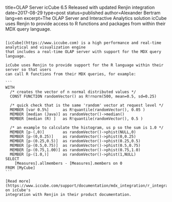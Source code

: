 title=OLAP Server icCube 6.5 Released with updated Renjin integration
date=2017-08-29
type=post
status=published
author=Alexander Bertram
lang=en
excerpt=The OLAP Server and Interactive Analytics solution icCube uses Renjin to provide access to R functions and packages from within their MDX query language.
~~~~~~

[icCube](https://www.iccube.com) is a high performance and real-time analytical and visualization engine
that includes a real-time OLAP server with support for the MDX query language.

icCube uses Renjin to provide support for the R language within their server so that users
can call R functions from their MDX queries, for example:

```
WITH
  /* creates the vector of n normal distributed values */
  CONST FUNCTION randomVector() as R!rnorm(500, mean=0.5, sd=0.25)

  /* quick check that is the same 'random' vector at request level */
  MEMBER [var 0.5%]      as R!quantile(randomVector(), 0.05 )
  MEMBER [median (Java)] as randomVector()->median()
  MEMBER [median (R) ]   as R!quantile(randomVector(), 0.5 )

  /* an example to calculate the histogram, us p so the sum is 1.0 */
  MEMBER [p-(,0)]        as randomVector()->phist(NULL,0)
  MEMBER [p-(0,0.25)]    as randomVector()->phist(0,0.25)
  MEMBER [p-(0.25,0.5)]  as randomVector()->phist(0.25,0.5)
  MEMBER [p-(0.5,0.75)]  as randomVector()->phist(0.5,0.75)
  MEMBER [p-(0.75,1.00)] as randomVector()->phist(0.75,1.0)
  MEMBER [p-(1.0,)]      as randomVector()->phist(1,NULL)
SELECT
    [Measures].allmembers - [Measures].members on 0
FROM [MyCube]
```

[Read more](https://www.iccube.com/support/documentation/mdx_integration/r_integration.php) on icCube's 
integration with Renjin in their product documentation.

